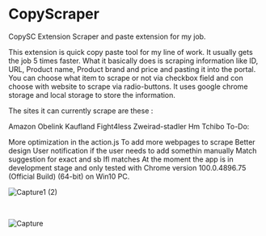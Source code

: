# CopyScraper
 
CopySC Extension
Scraper and paste extension for my job.

This extension is quick copy paste tool for my line of work. It usually gets the job 5 times faster. What it basically does is scraping information like ID, URL, Product name, Product brand and price and pasting it into the portal. You can choose what item to scrape or not via checkbox field and con choose with website to scrape via radio-buttons. It uses google chrome storage and local storage to store the information.

The sites it can currently scrape are these :

Amazon
Obelink
Kaufland
Fight4less
Zweirad-stadler
Hm
Tchibo
To-Do:

More optimization in the action.js
To add more webpages to scrape
Better design
User notification if the user needs to add somethin manually
Match suggestion for exact and sb lfl matches
At the moment the app is in development stage and only tested with Chrome version 100.0.4896.75 (Official Build) (64-bit) on Win10 PC.

![Capture1 (2)](https://github.com/nikthe883/CopyScraper/assets/82037390/59f0275f-ccdb-4615-b488-60485ccb61e2)

<br>

![Capture](https://github.com/nikthe883/CopyScraper/assets/82037390/532f087c-fb1a-4bca-8295-319a10ef1fd5)

